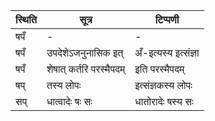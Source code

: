 | स्थिति | सूत्र | टिप्पणी |
| ----- | ------- | ------ |
| षपँ | - | - |
| षपँ | उपदेशेऽजनुनासिक इत् | अँ-इत्यस्य इत्संज्ञा |
| षपँ | शेषात् कर्तरि परस्मैपदम् | इति परस्मैपदम् |
| षप् | तस्य लोपः | इत्संज्ञकस्य लोपः |
| सप् | धात्वादेः षः सः | धातोरादेः षस्य सः |
